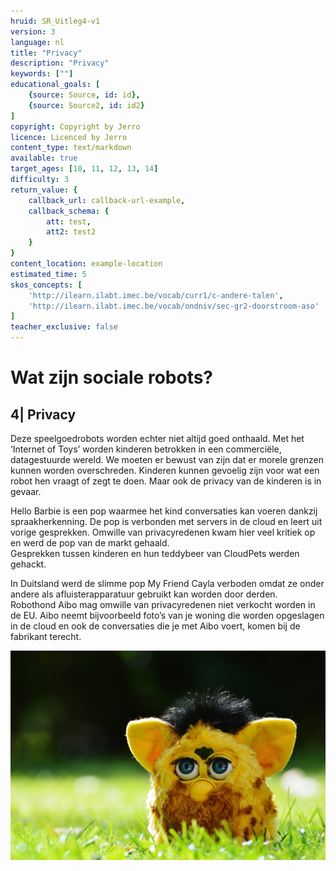 ```yaml
---
hruid: SR_Uitleg4-v1
version: 3
language: nl
title: "Privacy"
description: "Privacy"
keywords: [""]
educational_goals: [
    {source: Source, id: id}, 
    {source: Source2, id: id2}
]
copyright: Copyright by Jerro
licence: Licenced by Jerro
content_type: text/markdown
available: true
target_ages: [10, 11, 12, 13, 14]
difficulty: 3
return_value: {
    callback_url: callback-url-example,
    callback_schema: {
        att: test,
        att2: test2
    }
}
content_location: example-location
estimated_time: 5
skos_concepts: [
    'http://ilearn.ilabt.imec.be/vocab/curr1/c-andere-talen', 
    'http://ilearn.ilabt.imec.be/vocab/ondniv/sec-gr2-doorstroom-aso'
]
teacher_exclusive: false
---
```


# Wat zijn sociale robots?
## 4| Privacy

Deze speelgoedrobots worden echter niet altijd goed onthaald. Met het ‘Internet of Toys’ worden kinderen betrokken in een commerciële, datagestuurde wereld. We moeten er bewust van zijn dat er morele grenzen kunnen worden overschreden. Kinderen kunnen gevoelig zijn voor wat een robot hen vraagt of zegt te doen. Maar ook de privacy van de kinderen is in gevaar.  

Hello Barbie is een pop waarmee het kind conversaties kan voeren dankzij spraakherkenning. De pop is verbonden met servers in de cloud en leert uit vorige gesprekken. Omwille van privacyredenen kwam hier veel kritiek op en werd de pop van de markt gehaald.  
Gesprekken tussen kinderen en hun teddybeer van CloudPets werden gehackt.  

In Duitsland werd de slimme pop My Friend Cayla verboden omdat ze onder andere als afluisterapparatuur gebruikt kan worden door derden.  
Robothond Aibo mag omwille van privacyredenen niet verkocht worden in de EU. Aibo neemt bijvoorbeeld foto’s van je woning die worden opgeslagen in de cloud en ook de conversaties die je met Aibo voert, komen bij de fabrikant terecht.

![Furby is een interactieve knuffel die een andere persoonlijkheid aanneemt, afhankelijk van hoe je met hem omgaat.](embed/furby.jpg "Furby is een interactieve knuffel die een andere persoonlijkheid aanneemt, afhankelijk van hoe je met hem omgaat.")